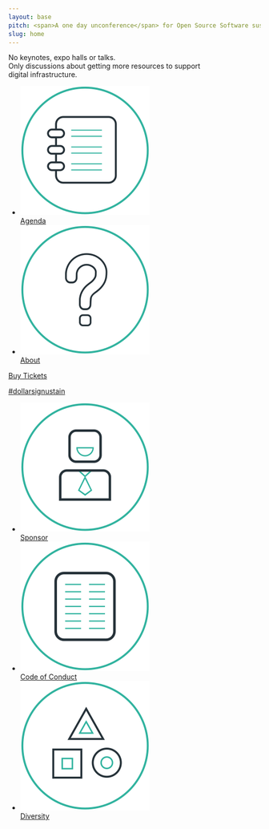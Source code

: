 ```yaml
---
layout: base
pitch: <span>A one day unconference</span> for Open Source Software sustainers
slug: home
---
```


<div>No keynotes, expo halls or talks.</div>

<div>Only discussions about getting more&nbsp;resources to
 support digital&nbsp;infrastructure.</div>

<ul class="nav">
  <li>
    <a href="/agenda/">
      <img src="/assets/img/icons/agenda.svg" alt="Agenda">
      <br>
      Agenda
    </a>
  </li>
  <li>
    <a href="/about/">
      <img src="/assets/img/icons/about.svg" alt="About">
      <br>
      About
    </a>
  </li>
</ul>
<div class="clear"></div>

<div class="cta">
  <a href="https://opencollective.com/sustainunconf#join-us">
    Buy Tickets
  </a>
</div>

<a class="hashtag" href="https://twitter.com/hashtag/dollarsignustain">#dollarsignustain</a>

<section class="more-info">
  <ul class="nav">
    <li>
      <a href="/sponsor/">
        <img src="/assets/img/icons/sponsor.svg" alt="Sponsor">
        <br>
        Sponsor
      </a>
    </li>
    <li>
      <a href="/code-of-conduct/">
        <img src="/assets/img/icons/code-of-conduct.svg" alt="Code of Conduct">
        <br>
        Code of Conduct
      </a>
    </li>
    <li>
      <a href="/diversity/">
        <img src="/assets/img/icons/diversity.svg" alt="Diversity">
        <br>
        Diversity
      </a>
    </li>
  </ul>
  <div class="clear"></div>
</section>
